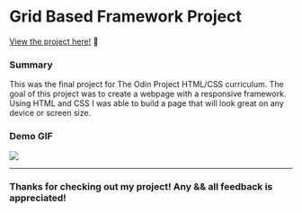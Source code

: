 # Grid Based Framework Project

<p><a href="https://kfig21.github.io/top_homepage/" target="_blank" rel="noopener noreferrer">View the project here!</a> 👀</p>

<h3>Summary</h3>
<p>This was the final project for The Odin Project HTML/CSS curriculum. The goal of this project was to create a webpage with a responsive framework. Using HTML and CSS I was able to build a page that will look great on any device or screen size.</p>

<h3>Demo GIF</h3>

![](demo.gif)

-----------------------------

<h3>Thanks for checking out my project! Any && all feedback is appreciated!</h3>
